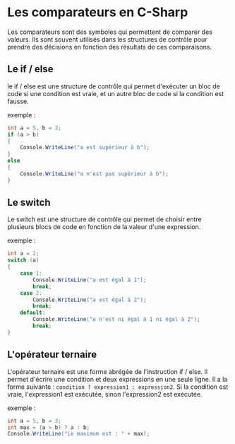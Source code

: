# Les comparateurs en C-Sharp

Les comparateurs sont des symboles qui permettent de comparer des valeurs. Ils sont souvent utilisés dans les structures de contrôle pour prendre des décisions en fonction des résultats de ces comparaisons.

## Le if / else

le if / else est une structure de contrôle qui permet d'exécuter un bloc de code si une condition est vraie, et un autre bloc de code si la condition est fausse.

exemple :

```csharp
int a = 5, b = 3;
if (a > b)
{
    Console.WriteLine("a est supérieur à b");
}
else
{
    Console.WriteLine("a n'est pas supérieur à b");
}
```

## Le switch

Le switch est une structure de contrôle qui permet de choisir entre plusieurs blocs de code en fonction de la valeur d'une expression.

exemple :

```csharp
int a = 2;
switch (a)
{
    case 1:
        Console.WriteLine("a est égal à 1");
        break;
    case 2:
        Console.WriteLine("a est égal à 2");
        break;
    default:
        Console.WriteLine("a n'est ni égal à 1 ni égal à 2");
        break;
}
```

## L'opérateur ternaire

L'opérateur ternaire est une forme abrégée de l'instruction if / else. Il permet d'écrire une condition et deux expressions en une seule ligne.
Il a la forme suivante : `condition ? expression1 : expression2`. Si la condition est vraie, l'expression1 est exécutée, sinon l'expression2 est exécutée.

exemple :

```csharp
int a = 5, b = 3;
int max = (a > b) ? a : b;
Console.WriteLine("Le maximum est : " + max);
```
